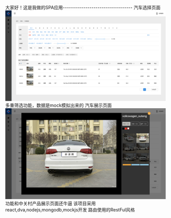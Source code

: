 
大家好！这是我做的SPA应用----------------------------------
汽车选择页面
![image](https://github.com/zy19940510/react-car-sell/blob/master/select.jpg)
多重筛选功能，数据是mock模拟出来的
汽车展示页面
![image](https://github.com/zy19940510/react-car-sell/blob/master/carshow.jpg)
功能和中关村产品展示页面还牛逼
该项目采用react,dva,nodejs,mongodb,mockjs开发
路由使用的RestFul风格